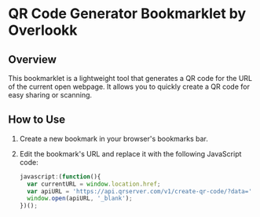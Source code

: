 # QR Code Generator Bookmarklet by Overlookk

## Overview

This bookmarklet is a lightweight tool that generates a QR code for the URL of the current open webpage. It allows you to quickly create a QR code for easy sharing or scanning.

## How to Use

1. Create a new bookmark in your browser's bookmarks bar.
2. Edit the bookmark's URL and replace it with the following JavaScript code:

   ```javascript
   javascript:(function(){
     var currentURL = window.location.href;
     var apiURL = 'https://api.qrserver.com/v1/create-qr-code/?data=' + encodeURIComponent(currentURL) + '&size=150x150';
     window.open(apiURL, '_blank');
   })();
